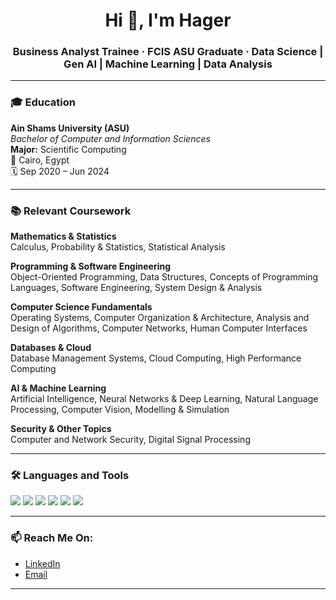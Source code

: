 <h1 align="center">Hi 👋, I'm Hager</h1>
<h3 align="center">Business Analyst Trainee · FCIS ASU Graduate · Data Science | Gen AI | Machine Learning | Data Analysis</h3>

---

### 🎓 Education

**Ain Shams University (ASU)**  
*Bachelor of Computer and Information Sciences*  
**Major:** Scientific Computing  
📍 Cairo, Egypt  
🗓️ Sep 2020 – Jun 2024

---

### 📚 Relevant Coursework

**Mathematics & Statistics**  
Calculus, Probability & Statistics, Statistical Analysis

**Programming & Software Engineering**  
Object-Oriented Programming, Data Structures, Concepts of Programming Languages, Software Engineering, System Design & Analysis

**Computer Science Fundamentals**  
Operating Systems, Computer Organization & Architecture, Analysis and Design of Algorithms, Computer Networks, Human Computer Interfaces

**Databases & Cloud**  
Database Management Systems, Cloud Computing, High Performance Computing

**AI & Machine Learning**  
Artificial Intelligence, Neural Networks & Deep Learning, Natural Language Processing, Computer Vision, Modelling & Simulation

**Security & Other Topics**  
Computer and Network Security, Digital Signal Processing

---

### 🛠️ Languages and Tools
<p align="left">
  <img src="https://img.shields.io/badge/Python-3670A0?style=for-the-badge&logo=python&logoColor=fff"/>
  <img src="https://img.shields.io/badge/SQL-025E8C?style=for-the-badge&logo=mysql&logoColor=white"/>
  <img src="https://img.shields.io/badge/FastAPI-009688?style=for-the-badge&logo=fastapi&logoColor=white"/>
  <img src="https://img.shields.io/badge/Streamlit-FF4B4B?style=for-the-badge&logo=streamlit&logoColor=white"/>
  <img src="https://img.shields.io/badge/Numpy-013243?style=for-the-badge&logo=numpy&logoColor=white"/>
  <img src="https://img.shields.io/badge/Pandas-150458?style=for-the-badge&logo=pandas&logoColor=white"/>
</p>

---

### 📫 Reach Me On:
- [LinkedIn](https://www.linkedin.com/in/hagerkhaled)
- [Email](mailto:hagerkhaledabdelmonem@gmail.com)

---
